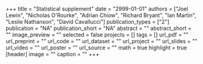 +++
title = "Statistical supplement"
date = "2999-01-01"
authors = ["Joel Lewin", "Nicholas O'Rourke", "Adrian Chiow", "Richard Bryant", "Ian Martin", "Leslie Nathanson", "David Cavallucci"]
publication_types = ["2"]
publication = "NA"
publication_short = "NA"
abstract = ""
abstract_short = ""
image_preview = ""
selected = false
projects = []
tags = []
url_pdf = ""
url_preprint = ""
url_code = ""
url_dataset = ""
url_project = ""
url_slides = ""
url_video = ""
url_poster = ""
url_source = ""
math = true
highlight = true
[header]
image = ""
caption = ""
+++
